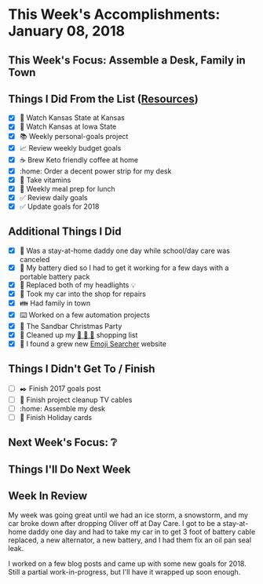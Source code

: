 # This Week's Accomplishments: January 08, 2018

## This Week's Focus: Assemble a Desk, Family in Town

## Things I Did From the List ([Resources](resources.md))

- [x] :basketball: Watch Kansas State at Kansas
- [x] :basketball: Watch Kansas at Iowa State
- [x] :books: Weekly personal-goals project
- [x] :chart_with_upwards_trend: Review weekly budget goals
- [x] :coffee: Brew Keto friendly coffee at home
- [x] :home: Order a decent power strip for my desk
- [x] :muscle: Take vitamins
- [x] :stew: Weekly meal prep for lunch
- [x] :white_check_mark: Review daily goals
- [x] :white_check_mark: Update goals for 2018

## Additional Things I Did

- [x] :baby: Was a stay-at-home daddy one day while school/day care was canceled
- [x] :car: My battery died so I had to get it working for a few days with a portable battery pack
- [x] :car: Replaced both of my headlights :bulb:
- [x] :car: Took my car into the shop for repairs 
- [x] :family: Had family in town
- [x] :keyboard: Worked on a few automation projects
- [x] :santa: The Sandbar Christmas Party
- [x] :shopping_cart: Cleaned up my [:camel: :camel: :camel:](https://camelcamelcamel.com/) shopping list
- [x] :shopping_cart: I found a grew new [Emoji Searcher](https://emoji.js.org/) website

## Things I Didn't Get To / Finish

- [ ] :black_nib: Finish 2017 goals post
- [ ] :hammer: Finish project cleanup TV cables
- [ ] :home: Assemble my desk
- [ ] :santa: Finish Holiday cards

## Next Week's Focus: :grey_question:

## Things I'll Do Next Week

## Week In Review

My week was going great until we had an ice storm, a snowstorm, and my car broke down after dropping Oliver off at Day Care. I got to be a stay-at-home daddy one day and had to take my car in to get 3 foot of battery cable replaced, a new alternator, a new battery, and I had them fix an oil pan seal leak. 

I worked on a few blog posts and came up with some new goals for 2018. Still a partial work-in-progress, but I'll have it wrapped up soon enough. 
